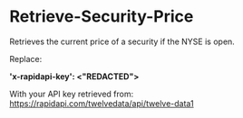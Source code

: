 # Retrieve-Security-Price
Retrieves the current price of a security if the NYSE is open.

Replace:

**'x-rapidapi-key': <"REDACTED">**

With your API key retrieved from: https://rapidapi.com/twelvedata/api/twelve-data1
